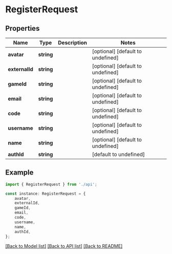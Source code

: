 # RegisterRequest


## Properties

Name | Type | Description | Notes
------------ | ------------- | ------------- | -------------
**avatar** | **string** |  | [optional] [default to undefined]
**externalId** | **string** |  | [optional] [default to undefined]
**gameId** | **string** |  | [optional] [default to undefined]
**email** | **string** |  | [optional] [default to undefined]
**code** | **string** |  | [optional] [default to undefined]
**username** | **string** |  | [optional] [default to undefined]
**name** | **string** |  | [optional] [default to undefined]
**authId** | **string** |  | [default to undefined]

## Example

```typescript
import { RegisterRequest } from './api';

const instance: RegisterRequest = {
    avatar,
    externalId,
    gameId,
    email,
    code,
    username,
    name,
    authId,
};
```

[[Back to Model list]](../README.md#documentation-for-models) [[Back to API list]](../README.md#documentation-for-api-endpoints) [[Back to README]](../README.md)
